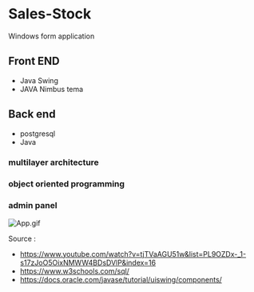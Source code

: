 # Sales-Stock

Windows form application  
## Front END
  - Java Swing
  - JAVA  Nimbus tema
 
  
## Back end
  - postgresql
  - Java

### multilayer architecture 
### object oriented programming
### admin panel
	
  
  ![App.gif](https://github.com/cngzltrk/Sales-Stock/blob/master/Gif/satisStokProject.gif)
  
  
  
  Source :
 - https://www.youtube.com/watch?v=tjTVaAGU51w&list=PL9OZDx-_1-s17zJoO5OixNMWW4BDsDVlP&index=16     
 - https://www.w3schools.com/sql/
 - https://docs.oracle.com/javase/tutorial/uiswing/components/
